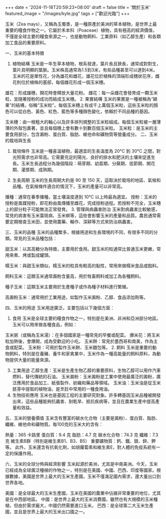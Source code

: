 +++
date = '2024-11-18T20:59:23+08:00'
draft = false
title = '關於玉米'
featured_image = "/images/kyle.jpg"
tags = ["歡迎光臨"]
+++

玉米（Zea mays），又稱為玉蜀黍，是一種原產於美洲的草本植物，是世界上最重要的糧食作物之一。它屬於禾本科（Poaceae）植物，具有極高的經濟價值，不僅是全球主要的糧食來源之一，也是動物飼料、工業原料（如乙醇生產）和各類加工食品的重要原料。

一、玉米的基本特徵
1. 植物結構
玉米是一年生草本植物，根系發達，葉片長且狹長，通常成對對生，葉片具明顯的葉脈。玉米株高通常為1.5到3米，有些品種甚至可以達到4米。玉米的花是單性花，分為雄花和雌花，雄花位於植株的頂端形成穗狀花序，雌花則位於植株的基部，每個雌花形成一個玉米穗。

雄花：形成雄穗，開花時會釋放大量花粉。
雌花：每一朵雌花會發育成一顆玉米粒，並隨著授粉的成功而結成玉米穗。
2. 果實結構
玉米的果實是一種被稱為“穎果”的結構，俗稱“玉米粒”。每個玉米穗上有成千上萬個玉米粒，這些玉米粒的顏色可以從白色、黃色、紅色、藍色等多種顏色變化，依賴於不同品種的基因。

玉米穗：由一根粗大的軸心以及許多排列規整的玉米粒組成。每個玉米粒被一層薄薄的外殼包裹著，並且每個穗上會有數十到數百個玉米粒。
玉米粒：是玉米的主要食用部分，包含澱粉、蛋白質、脂肪、維他命和礦物質等營養成分。
二、玉米的栽培與生長
1. 栽培條件
玉米是一種喜溫植物，最適宜的生長溫度為 20°C 到 30°C 之間，對光照需求也非常高。它需要充足的陽光、良好的排水和肥沃的土壤來促進生長。玉米生長過程分為幾個階段：萌芽期、幼苗期、分蘖期、拔節期、開花期、灌漿期、成熟期。

2. 生長周期
玉米的生長周期大約是 90 至 150 天，這取決於栽培的地區、氣候和品種。在氣候條件適合的情況下，玉米的產量可以非常高。

播種：通常在春季播種，當土壤溫度達到 10°C 以上時最為適宜。
授粉：玉米的授粉是風媒授粉，即花粉由風傳播至雌花，完成授粉過程。若授粉不完全，玉米穗上的部分粒子可能無法正常發育。
3. 管理與病蟲害防治
玉米對病蟲害比較敏感，常見的病害有玉米葉斑病、玉米螟等，這些會影響玉米的產量和品質。農民通常需要定期檢查玉米田，並使用農藥、輪作、深耕等方式來防治病蟲害。

三、玉米的品種
玉米的品種繁多，根據用途和生長環境的不同，有很多不同的分類。常見的玉米品種包括：

甜玉米：以其高糖分為特徵，主要用於食用。甜玉米的粒通常比普通玉米更嫩，常用來煮、烤或製成罐頭。

糯玉米：與甜玉米類似，糯玉米的粒具有較高的黏性，常用來做糯米食品或餡料。

飼料玉米：這類玉米通常澱粉含量高，用於牲畜飼料或加工為各種飼料。

種子玉米：這類玉米主要用於生產種子或作為種子材料進行繁殖。

高澱粉玉米：通常用於工業用途，如製作玉米澱粉、乙醇、食品添加劑等。

四、玉米的用途
玉米用途廣泛，主要包括以下幾個方面：

1. 食用
玉米是全球主要的糧食作物之一，特別是在美洲、非洲和亞洲部分地區。玉米可以用來做各種食品，例如：

玉米粥（或稱為玉米湯）：在多個國家是一種常見的早餐或配菜。
爆米花：將玉米粒加熱後，會爆開，成為受歡迎的小吃。
玉米餅：常見於墨西哥和南美，作為主食或配菜。
玉米粉：可用於製作玉米餅、玉米麵包等。
2. 飼料
玉米是重要的動物飼料，特別是在養豬、養牛和家禽業中，玉米作為一種高能量的飼料原料，為動物提供大量的能量來源。

3. 工業用途
乙醇生產：玉米是生產生物乙醇的重要原料，生物乙醇可以用作汽車燃料，替代傳統的石油。
玉米澱粉：玉米澱粉是工業中使用最廣泛的澱粉，廣泛應用於食品加工、紙張製作、紡織和藥品等領域。
玉米油：玉米油是從玉米胚芽中提取的植物油，是烹飪中常用的一種食用油。
4. 生物技術應用
玉米也是基因工程的主要研究對象。許多轉基因玉米品種被開發出來，這些品種能夠抗蟲害、耐乾旱、抵抗疾病等，並且在農業生產中提高產量和效益。

五、玉米的營養價值
玉米含有豐富的碳水化合物（主要是澱粉）、蛋白質、脂肪、纖維、維他命和礦物質。每100克的玉米大約含有：

熱量：365 卡路里
蛋白質：9.4 克
脂肪：4.7 克
碳水化合物：74.3 克
纖維：7.3 克
維生素B群（特別是維生素B1、B3、B5）
重要礦物質：鈣、鐵、鎂、鋅、鉀等。
此外，玉米還含有抗氧化劑，如胡蘿蔔素和維生素E，對人體的免疫系統有一定的保護作用。

六、玉米的全球分佈與經濟影響
玉米起源於美洲，尤其是中南美洲。今天，玉米已經成為全球廣泛種植的作物之一，特別是在美國、中國、巴西、印度等國家。根據數據，美國是世界上最大的玉米生產國，玉米不僅滿足國內需求，還大量出口到世界各地。

美國：是全球最大的玉米生產國，玉米在美國的農業中佔據非常重要的地位，尤其是在中西部地區。
中國：是世界上最大的玉米消費國，雖然也有大規模的玉米種植，但由於需求龐大，中國仍然需要進口玉米。
巴西：是全球第二大玉米生產國，並且是世界上最大的玉米出口國之一。
